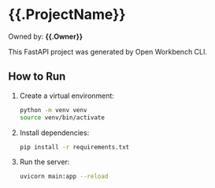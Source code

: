 # {{.ProjectName}}

Owned by: **{{.Owner}}**

This FastAPI project was generated by Open Workbench CLI.

## How to Run

1.  Create a virtual environment:
    ```bash
    python -m venv venv
    source venv/bin/activate
    ```

2.  Install dependencies:
    ```bash
    pip install -r requirements.txt
    ```

3.  Run the server:
    ```bash
    uvicorn main:app --reload
    ```